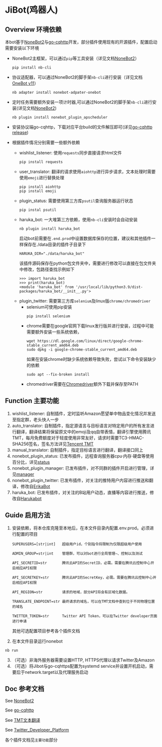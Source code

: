 # JiBot(鸡器人)

## Overview  环境依赖
本bot基于[NoneBot2](https://github.com/nonebot/nonebot2)与[go-cqhttp](https://github.com/Mrs4s/go-cqhttp)开发，部分插件使用现有的开源插件，配置启动需要安装以下环境
   * NoneBot2主框架，可以通过`pip`等工具安装（详见文档[NoneBot2](https://v2.nonebot.dev/docs/start/installation)）
      ```
      pip install nb-cli
      ```
   * 协议适配器，可以通过NoneBot2的脚手架`nb-cli`进行安装（详见文档[OneBot v11](https://adapter-onebot.netlify.app/docs/guide/installation)）
      ```
      nb adapter install nonebot-adpater-onebot
      ```
   * 定时任务需要额外安装一项计时器,可以通过NoneBot2的脚手架`nb-cli`进行安装(详见文档[NoneBot2](https://v2.nonebot.dev/docs/advanced/scheduler))
      ```
      nb plugin install nonebot_plugin_apscheduler
      ```
   * 安装协议端go-cqhttp，下载对应平台build的文件解压即可(详见[go-cqhttp release](https://github.com/Mrs4s/go-cqhttp/releases))
   
   * 根据插件情况分别需要一些额外依赖

      * wishlist_listener: 使用`requests`同步直接请求html文件
         ```
         pip install requests
         ```
      * user_translator: 翻译的请求使用`aiohttp`进行异步请求，文本处理时需要使用`emoji`进行替换处理
         ```
         pip install aiohttp
         pip install emoji
         ```
      * plugin_status: 需要使用第三方库`psutil`查询服务器运行状态
         ```
         pip instal psutil
         ```
      * haruka_bot: 一大堆第三方依赖，使用`nb-cli`安装时会自动安装
         ```
         nb plugin install haruka_bot
         ```
         启动bot前需要在`.end.prod`中设置数据库保存的位置，建议和其他插件一样保存在./data目录的插件子目录下
         ```
         HARUKA_DIR="./data/haruka_bot"
         ```
         该插件源码保存在python包文件夹中，需要进行修改可以直接在包文件夹中修改，包路径查找示例如下
         ```
         >>> import haruka_bot
         >>> print(haruka_bot)
         <module 'haruka_bot' from '/usr/local/lib/python3.9/dist-packages/haruka_bot/__init__.py'>
         ```
      * plugin_twitter: 需要第三方库`selenium`及linux版`chrome/chromedriver`
         * selenium可使用pip安装 
            ```
            pip install selenium
            ```
         * chrome需要在google官网下载linux发行版并进行安装，过程中可能需要额外安装一些系统依赖，
            ```
            wget https://dl.google.com/linux/direct/google-chrome-stable_current_amd64.deb
            sudo dpkg -i google-chrome-stable_current_amd64.deb
            ```
            如果在安装chrome时缺少系统依赖导致失败，尝试以下命令安装缺少的依赖
            ```
            sudo apt --fix-broken install
            ```
         * chromedriver需要在[Chromedriver](https://chromedriver.storage.googleapis.com/index.html)额外下载并保存至PATH
## Function  主要功能
1. wishlist_listener: 自制插件，定时监听Amazon愿望单中物品变化情况并发送至指定群，老头快人一步
2. auto_translator: 自制插件，指定源语言与目标语言对特定用户的所有发言进行翻译，翻译结果将保留原文中的emoji及qq自带表情，翻译引擎使用腾讯TMT，每月免费额度对于轻度使用非常友好，请求时需要TC3-HMAC-SHA256签名，签名方法详见[Tencent TMT](https://cloud.tencent.com/document/product/551/30636)
3. manual_translator: 自制插件，指定目标语言进行翻译，翻译接口同上
3. nonebot_plugin_status: 已发布插件，远程查询服务器cpu·内存·硬盘等使用百分比，详见[status](https://github.com/cscs181/QQ-GitHub-Bot/tree/master/src/plugins/nonebot_plugin_status)
4. nonebot_plugin_manager: 已发布插件，对不同群的插件开启进行管理，详见[manager](https://github.com/nonepkg/nonebot-plugin-manager)
5. nonebot_plugin_twitter: 已发布插件，对关注的推特用户内容进行推送和翻译，修改自[ErikaBot](https://github.com/SlieFamily/ErikaBot)
6. haruka_bot: 已发布插件，对关注的B站用户动态，直播等内容进行推送，修改自[Harukabot](https://github.com/SK-415/HarukaBot)
## Guide  启用方法
1. 安装依赖，将本仓库克隆至本地后，在本文件目录内配置.env.prod。必须进行配置的项目
   ```
   SUPERUSERS=[str|int]   超级用户id，个别指令将限制为仅限超级用户使用

   ADMIN_GROUP=str|int    管理群，可以对bot进行全局管理—、控制以及测试

   API_SECRETID=str       腾讯云API的SecretID，必需。需要在腾讯云控制中心开启相应API权限

   API_SECRETKEY=str      腾讯云API的SecretKey，必需。需要在腾讯云控制中心开启相应API权限

   API_REGION=str         请求的地域，部分API将会有区域化数据。

   TRANSLATE_ENDPOINT=str 最终请求的域名，可以在TMT文档中查到位于不同物理位置的域名

   TWITTER_TOKEN=str      Twitter API Token，可以在Twitter developer页面进行申请
   ```
   其他可选配置项目参考各个插件文档

2. 在本文件目录运行nonebot
```
nb run
```
3. （可选）非海外服务器需要设置HTTP, HTTPS代理以请求Twitter及Amazon
4. （可选）将Jibot与go-cqhttps配置为systemd service并设置开机启动，需要后于network.target以及代理服务启动

## Doc  参考文档
See [NoneBot2](https://v2.nonebot.dev/)

See [go-cqhttp](https://docs.go-cqhttp.org/)

See [TMT文本翻译](https://cloud.tencent.com/document/api/551/15619)

See [Twitter_Developer_Platform](https://developer.twitter.com/en)

各个插件文档见`主要功能`部分